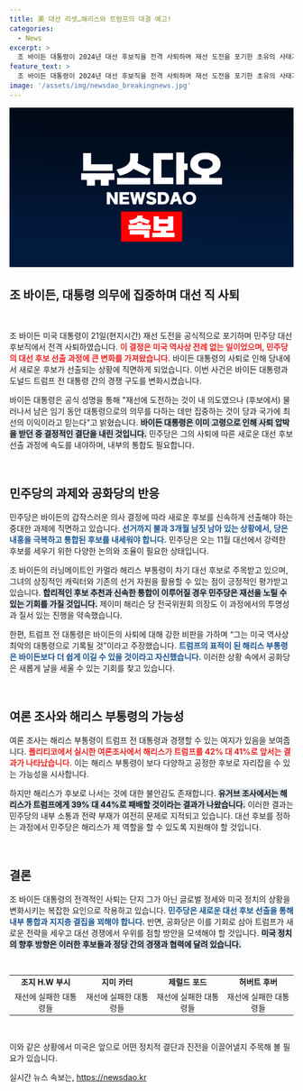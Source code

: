 ```yaml
---
title: 美 대선 리셋…해리스와 트럼프의 대결 예고!
categories:
  - News
excerpt: >
  조 바이든 대통령이 2024년 대선 후보직을 전격 사퇴하며 재선 도전을 포기한 초유의 사태가 발생했습니다. 민주당은 카멀라 해리스 부통령을 통한 새 후보 선출 과제에 직면했고, 트럼프는 이를 기회 삼아 공세를 펼치고 있습니다. 과연 미국 대선판은 어떻게 뒤바뀔까요?
feature_text: >
  조 바이든 대통령이 2024년 대선 후보직을 전격 사퇴하며 재선 도전을 포기한 초유의 사태가 발생했습니다. 민주당은 카멀라 해리스 부통령을 통한 새 후보 선출 과제에 직면했고, 트럼프는 이를 기회 삼아 공세를 펼치고 있습니다. 과연 미국 대선판은 어떻게 뒤바뀔까요?
image: '/assets/img/newsdao_breakingnews.jpg'
---
```


<p><img src="/assets/img/newsdao_breakingnews.jpg" alt="koreaapp 속보" /></p>

<h2 data-ke-size="size26">조 바이든, 대통령 의무에 집중하며 대선 직 사퇴</h2>

<p data-ke-size="size16">&nbsp;</p>

<p>조 바이든 미국 대통령이 21일(현지시간) 재선 도전을 공식적으로 포기하며 민주당 대선 후보직에서 전격 사퇴하였습니다. <b><span style="color: #ee2323;">이 결정은 미국 역사상 전례 없는 일이었으며, 민주당의 대선 후보 선출 과정에 큰 변화를 가져왔습니다.</span></b> 바이든 대통령의 사퇴로 인해 당내에서 새로운 후보가 선출되는 상황에 직면하게 되었습니다. 이번 사건은 바이든 대통령과 도널드 트럼프 전 대통령 간의 경쟁 구도를 변화시켰습니다. </p>

<p>바이든 대통령은 공식 성명을 통해 "재선에 도전하는 것이 내 의도였으나 (후보에서) 물러나서 남은 임기 동안 대통령으로의 의무를 다하는 데만 집중하는 것이 당과 국가에 최선의 이익이라고 믿는다"고 밝혔습니다. <b><span style="background-color: #21538527;">바이든 대통령은 이미 고령으로 인해 사퇴 압박을 받던 중 결정적인 결단을 내린 것입니다.</span></b> 민주당은 그의 사퇴에 따른 새로운 대선 후보 선출 과정에 속도를 내야하며, 내부의 통합도 필요합니다. </p>

<p data-ke-size="size16">&nbsp;</p>

<h2 data-ke-size="size26">민주당의 과제와 공화당의 반응</h2>

<p>민주당은 바이든의 갑작스러운 의사 결정에 따라 새로운 후보를 신속하게 선출해야 하는 중대한 과제에 직면하고 있습니다. <b><span style="color: #1a5490;">선거까지 불과 3개월 남짓 남아 있는 상황에서, 당은 내홍을 극복하고 통합된 후보를 내세워야 합니다.</span></b> 민주당은 오는 11월 대선에서 강력한 후보를 세우기 위한 다양한 논의와 조율이 필요한 상태입니다. </p>

<p>조 바이든의 러닝메이트인 카멀라 해리스 부통령이 차기 대선 후보로 주목받고 있으며, 그녀의 상징적인 캐릭터와 기존의 선거 자원을 활용할 수 있는 점이 긍정적인 평가받고 있습니다. <b><span style="background-color: #21538527;">합리적인 후보 추천과 신속한 통합이 이루어질 경우 민주당은 재선을 노릴 수 있는 기회를 가질 것입니다.</span></b> 제이미 해리슨 당 전국위원회 의장도 이 과정에서의 투명성과 질서 있는 진행을 약속했습니다. </p>

<p>한편, 트럼프 전 대통령은 바이든의 사퇴에 대해 강한 비판을 가하며 “그는 미국 역사상 최악의 대통령으로 기록될 것”이라고 주장했습니다. <b><span style="color: #1a5490;">트럼프의 표적이 된 해리스 부통령은 바이든보다 더 쉽게 이길 수 있을 것이라고 자신했습니다.</span></b> 이러한 상황 속에서 공화당은 새롭게 날을 세울 수 있는 기회를 찾고 있습니다.</p>

<p data-ke-size="size16">&nbsp;</p>

<h2 data-ke-size="size26">여론 조사와 해리스 부통령의 가능성</h2>

<p>여론 조사는 해리스 부통령이 트럼프 전 대통령과 경쟁할 수 있는 여지가 있음을 보여줍니다. <b><span style="color: #ee2323;">폴리티코에서 실시한 여론조사에서 해리스가 트럼프를 42% 대 41%로 앞서는 결과가 나타났습니다.</span></b> 이는 해리스 부통령이 보다 다양하고 공정한 후보로 자리잡을 수 있는 가능성을 시사합니다. </p>

<p>하지만 해리스가 후보로 나서는 것에 대한 불안감도 존재합니다. <b><span style="background-color: #21538527;">유거브 조사에서는 해리스가 트럼프에게 39% 대 44%로 패배할 것이라는 결과가 나왔습니다.</span></b> 이러한 결과는 민주당의 내부 소통과 전략 부재가 여전히 문제로 지적되고 있습니다. 대선 후보를 정하는 과정에서 민주당은 해리스가 제 역할을 할 수 있도록 지원해야 할 것입니다.</p>

<p data-ke-size="size16">&nbsp;</p>

<h2 data-ke-size="size26">결론</h2>

<p>조 바이든 대통령의 전격적인 사퇴는 단지 그가 아닌 글로벌 정세와 미국 정치의 상황을 변화시키는 복잡한 요인으로 작용하고 있습니다. <b><span style="color: #1a5490;">민주당은 새로운 대선 후보 선출을 통해 내부 통합과 지지층 결집을 꾀해야 합니다.</span></b> 반면, 공화당은 이를 기회로 삼아 트럼프가 새로운 전략을 세우고 대선 경쟁에서 우위를 점할 방안을 모색해야 할 것입니다. <b><span style="background-color: #21538527;">미국 정치의 향후 방향은 이러한 후보들과 정당 간의 경쟁과 협력에 달려 있습니다.</span></b></p>

<p data-ke-size="size16">&nbsp;</p>

<table style="width: 100%; border-collapse: collapse;">
    <tbody>
        <tr>
            <td style="text-align: center; height: 17px;"><b>조지 H.W 부시</b></td>
            <td style="text-align: center; height: 17px;"><b>지미 카터</b></td>
            <td style="text-align: center; height: 17px;"><b>제럴드 포드</b></td>
            <td style="text-align: center; height: 17px;"><b>허버트 후버</b></td>
        </tr>
        <tr>
            <td style="text-align: center; height: 17px;">재선에 실패한 대통령들</td>
            <td style="text-align: center; height: 17px;">재선에 실패한 대통령들</td>
            <td style="text-align: center; height: 17px;">재선에 실패한 대통령들</td>
            <td style="text-align: center; height: 17px;">재선에 실패한 대통령들</td>
        </tr>
    </tbody>
</table>

<p data-ke-size="size16">&nbsp;</p>

<p>이와 같은 상황에서 미국은 앞으로 어떤 정치적 결단과 진전을 이끌어낼지 주목해 볼 필요가 있습니다.</p>
실시간 뉴스 속보는, <a href="https://newsdao.kr" rel="dofollow">https://newsdao.kr</a>


